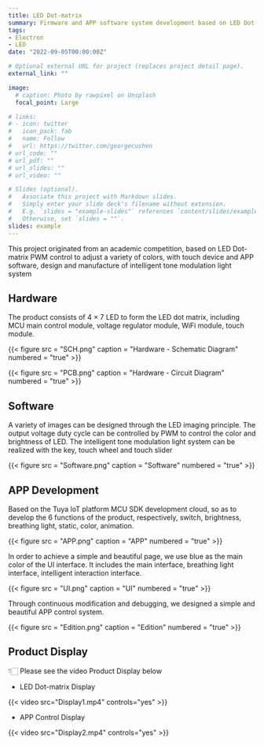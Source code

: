 ```yaml
---
title: LED Dot-matrix
summary: Firmware and APP software system development based on LED Dot-matrix.
tags:
- Electron
- LED
date: "2022-09-05T00:00:00Z"

# Optional external URL for project (replaces project detail page).
external_link: ""

image:
  # caption: Photo by rawpixel on Unsplash
  focal_point: Large

# links:
# - icon: twitter
#   icon_pack: fab
#   name: Follow
#   url: https://twitter.com/georgecushen
# url_code: ""
# url_pdf: ""
# url_slides: ""
# url_video: ""

# Slides (optional).
#   Associate this project with Markdown slides.
#   Simply enter your slide deck's filename without extension.
#   E.g. `slides = "example-slides"` references `content/slides/example-slides.md`.
#   Otherwise, set `slides = ""`.
slides: example
---
```


This project originated from an academic competition, based on LED Dot-matrix PWM control to adjust a variety of colors, with touch device and APP software, design and manufacture of intelligent tone modulation light system

## **Hardware**

The product consists of 4 × 7 LED to form the LED dot matrix, including MCU main control module, voltage regulator module, WiFi module, touch module.

{{< figure src = "SCH.png" caption = "Hardware - Schematic Diagram" numbered = "true" >}}

{{< figure src = "PCB.png" caption = "Hardware - Circuit Diagram" numbered = "true" >}}

## **Software**

A variety of images can be designed through the LED imaging principle. The output voltage duty cycle can be controlled by PWM to control the color and brightness of LED. The intelligent tone modulation light system can be realized with the key, touch wheel and touch slider

{{< figure src = "Software.png" caption = "Software" numbered = "true" >}}

## **APP Development**

Based on the Tuya loT platform MCU SDK development cloud, so as to develop the 6 functions of the product, respectively, switch, brightness, breathing light, static, color, animation.

{{< figure src = "APP.png" caption = "APP" numbered = "true" >}}

In order to achieve a simple and beautiful page, we use blue as the main color of the UI interface. It includes the main interface, breathing light interface, intelligent interaction interface.

{{< figure src = "UI.png" caption = "UI" numbered = "true" >}}

Through continuous modification and debugging, we designed a simple and beautiful APP control system.

{{< figure src = "Edition.png" caption = "Edition" numbered = "true" >}}

## **Product Display**

👇🏻 Please see the video Product Display below

- LED Dot-matrix Display

{{< video src="Display1.mp4" controls="yes" >}}

- APP Control Display

{{< video src="Display2.mp4" controls="yes" >}}

